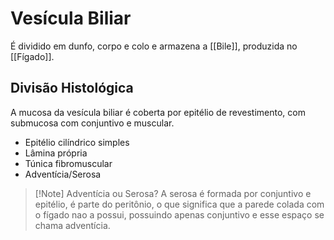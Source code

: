 # Vesícula Biliar
É dividido em dunfo, corpo e colo e armazena a [[Bile]], produzida no [[Fígado]].

## Divisão Histológica
A mucosa da vesícula biliar é coberta por epitélio de revestimento, com submucosa com conjuntivo e muscular.
- Epitélio cilíndrico simples
- Lâmina própria
- Túnica fibromuscular
- Adventícia/Serosa
>[!Note] Adventícia ou Serosa?
>A serosa é formada por conjuntivo e epitélio, é parte do peritônio, o que significa que a parede colada com o fígado nao a possui, possuindo apenas conjuntivo e esse espaço se chama adventícia.